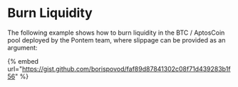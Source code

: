 # Burn Liquidity

The following example shows how to burn liquidity in the BTC / AptosCoin pool deployed by the Pontem team, where slippage can be provided as an argument:

{% embed url="https://gist.github.com/borispovod/faf89d87841302c08f71d439283b1f56" %}
